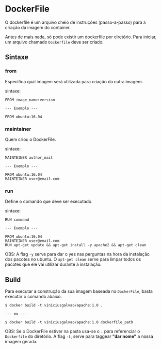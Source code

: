 # DockerFile

O dockerfile é um arquivo cheio de instruções (passo-a-passo) para a criação da imagem do container.

Antes de mais nada, só pode existir um dockerfile por diretório. Para iniciar, um arquivo chamado `Dockerfile` deve ser criado.

## Sintaxe

### from  
Especifica qual imagem será utilizada para criação da outra imagem.

sintaxe:

```
FROM image_name:version

--- Exemplo ---

FROM ubuntu:16.04
```

### maintainer  
Quem criou o DockerFile.

sintaxe:

```
MAINTEINER author_mail

--- Exemplo ---

FROM ubuntu:16.04
MAINTEINER user@email.com
```

### run  
Define o comando que deve ser executado.

sintaxe:

```
RUN command

--- Exemplo ---

FROM ubuntu:16.04
MAINTEINER user@email.com
RUN apt-get update && apt-get install -y apache2 && apt-get clean
```

OBS: A flag `-y` serve para dar o yes nas perguntas na hora da instalação dos pacotes no ubuntu. O `apt-get clean` serve para limpar todos os pacotes que ele vai utilizar durante a instalação.

## Build

Para executar a construção da sua imagem baseada no `DockerFile`, basta executar o comando abaixo.

```
$ docker build -t viniciusgalvao/apache:1.0 .

--- ou ---

$ docker build -t viniciusgalvao/apache:1.0 dockerfile_path
```

OBS: Se o DockerFile estiver na pasta usa-se o `.` para referenciar o `Dockerfile` do diretório. A flag `-t`, serve para taggear **"dar nome"** a nossa imagem gerada.
